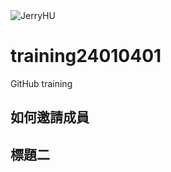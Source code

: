 <picture>
 <source media="(prefers-color-scheme: dark)" srcset="https://avatars.githubusercontent.com/u/155576727?v=4">
 <source media="(prefers-color-scheme: light)" srcset="https://avatars.githubusercontent.com/u/155576727?v=4">
 <img alt="JerryHU" src="https://avatars.githubusercontent.com/u/155576727?v=4">
</picture>

# training24010401
GitHub training

## 如何邀請成員

## 標題二



